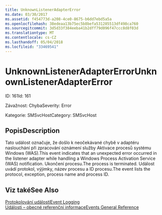 ```yaml
---
title: UnknownListenerAdapterError
ms.date: 03/30/2017
ms.assetid: f454773d-a208-4ce0-8675-b6dd7ebd5a5a
ms.openlocfilehash: 38edeaa13b75ec5b8befa531285513df498ca760
ms.sourcegitcommit: 3d5d33f384eeba41b2dff79d096f47ccc8d8f03d
ms.translationtype: MT
ms.contentlocale: cs-CZ
ms.lasthandoff: 05/04/2018
ms.locfileid: "33469541"
---
```

# <a name="unknownlisteneradaptererror"></a><span data-ttu-id="6e5a9-102">UnknownListenerAdapterError</span><span class="sxs-lookup"><span data-stu-id="6e5a9-102">UnknownListenerAdapterError</span></span>
<span data-ttu-id="6e5a9-103">ID: 161</span><span class="sxs-lookup"><span data-stu-id="6e5a9-103">Id: 161</span></span>  
  
 <span data-ttu-id="6e5a9-104">Závažnost: Chyba</span><span class="sxs-lookup"><span data-stu-id="6e5a9-104">Severity: Error</span></span>  
  
 <span data-ttu-id="6e5a9-105">Kategorie: SMSvcHost</span><span class="sxs-lookup"><span data-stu-id="6e5a9-105">Category: SMSvcHost</span></span>  
  
## <a name="description"></a><span data-ttu-id="6e5a9-106">Popis</span><span class="sxs-lookup"><span data-stu-id="6e5a9-106">Description</span></span>  
 <span data-ttu-id="6e5a9-107">Tato událost označuje, že došlo k neočekávané chybě v adaptéru naslouchání při zpracování oznámení služby Aktivace procesů systému Windows (WAS).</span><span class="sxs-lookup"><span data-stu-id="6e5a9-107">This event indicates that an unexpected error occurred in the listener adapter while handling a Windows Process Activation Service (WAS) notification.</span></span> <span data-ttu-id="6e5a9-108">Ukončení procesu.</span><span class="sxs-lookup"><span data-stu-id="6e5a9-108">The process is terminated.</span></span> <span data-ttu-id="6e5a9-109">Událost uvádí protokol, výjimky, název procesu a ID procesu.</span><span class="sxs-lookup"><span data-stu-id="6e5a9-109">The event lists the protocol, exception, process name and process ID.</span></span>  
  
## <a name="see-also"></a><span data-ttu-id="6e5a9-110">Viz také</span><span class="sxs-lookup"><span data-stu-id="6e5a9-110">See Also</span></span>  
 [<span data-ttu-id="6e5a9-111">Protokolování událostí</span><span class="sxs-lookup"><span data-stu-id="6e5a9-111">Event Logging</span></span>](../../../../../docs/framework/wcf/diagnostics/event-logging/index.md)  
 [<span data-ttu-id="6e5a9-112">Události – obecné referenční informace</span><span class="sxs-lookup"><span data-stu-id="6e5a9-112">Events General Reference</span></span>](../../../../../docs/framework/wcf/diagnostics/event-logging/events-general-reference.md)
